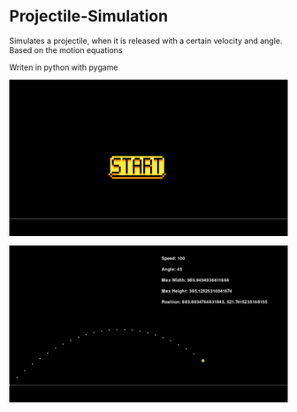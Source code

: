 # Projectile-Simulation
Simulates a projectile, when it is released with a certain velocity and angle. Based on the motion equations

Writen in python with pygame

![test](https://github.com/Initdd/Simple_Projects/blob/main/projectile_simulation/images/ss1.png?raw=true)  

![test](https://github.com/Initdd/Simple_Projects/blob/main/projectile_simulation/images/ss2.png?raw=true)
